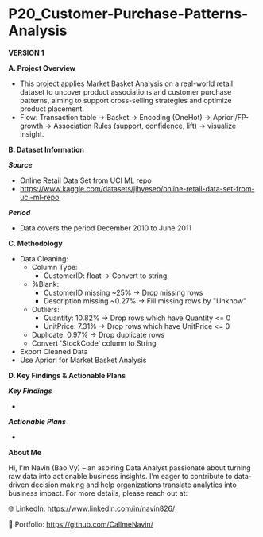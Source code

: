 # P20_Customer-Purchase-Patterns-Analysis

**VERSION 1**

**A. Project Overview**

- This project applies Market Basket Analysis on a real-world retail dataset to uncover product associations and customer purchase patterns, aiming to support cross-selling strategies and optimize product placement.
- Flow: Transaction table → Basket → Encoding (OneHot) → Apriori/FP-growth → Association Rules (support, confidence, lift) → visualize insight.

**B. Dataset Information**

_**Source**_

- Online Retail Data Set from UCI ML repo
- https://www.kaggle.com/datasets/jihyeseo/online-retail-data-set-from-uci-ml-repo

**_Period_**

- Data covers the period December 2010 to June 2011

**C. Methodology**

- Data Cleaning:
  + Column Type:
    - CustomerID: float → Convert to string
  + %Blank:
    - CustomerID missing ~25% → Drop missing rows
    - Description missing ~0.27% → Fill missing rows by "Unknow"
  + Outliers:
    - Quantity: 10.82% → Drop rows which have Quantity <= 0
    - UnitPrice: 7.31% → Drop rows which have UnitPrice <= 0
  + Duplicate: 0.97% → Drop duplicate rows
  + Convert 'StockCode' column to String
- Export Cleaned Data
- Use Apriori for Market Basket Analysis

**D. Key Findings & Actionable Plans**

_**Key Findings**_

- 

_**Actionable Plans**_

- 

**About Me**

Hi, I'm Navin (Bao Vy) – an aspiring Data Analyst passionate about turning raw data into actionable business insights. I’m eager to contribute to data-driven decision making and help organizations translate analytics into business impact. For more details, please reach out at:

🌐 LinkedIn: https://www.linkedin.com/in/navin826/

📂 Portfolio: https://github.com/CallmeNavin/
